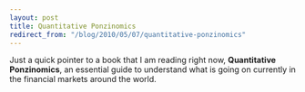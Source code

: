 ```yaml
---
layout: post
title: Quantitative Ponzinomics
redirect_from: "/blog/2010/05/07/quantitative-ponzinomics"
---
```



<p>
Just a quick pointer to a book that I am reading right now,
<strong>Quantitative Ponzinomics</strong>, an essential guide to
understand what is going on currently in the financial markets around the world.
</p>

